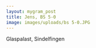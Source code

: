 ```yaml
---
layout: mygram_post
title: Jens, BS 5-0
image: images/uploads/bs 5-0.JPG
---
```


Glaspalast, Sindelfingen